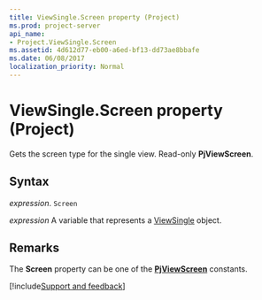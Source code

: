 ```yaml
---
title: ViewSingle.Screen property (Project)
ms.prod: project-server
api_name:
- Project.ViewSingle.Screen
ms.assetid: 4d612d77-eb00-a6ed-bf13-dd73ae8bbafe
ms.date: 06/08/2017
localization_priority: Normal
---
```



# ViewSingle.Screen property (Project)

Gets the screen type for the single view. Read-only  **PjViewScreen**.


## Syntax

_expression_. `Screen`

_expression_ A variable that represents a [ViewSingle](./Project.ViewSingle.md) object.


## Remarks

The  **Screen** property can be one of the **[PjViewScreen](Project.PjViewScreen.md)** constants.

[!include[Support and feedback](~/includes/feedback-boilerplate.md)]